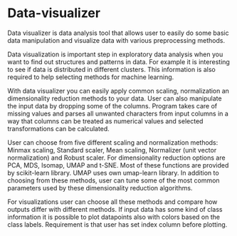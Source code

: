 # Data-visualizer
Data visualizer is data analysis tool that allows user to easily do some basic data manipulation and visualize data with various preprocessing methods.

Data visualization is important step in exploratory data analysis when you want to find out structures and patterns in data.  For example it is interesting
to see if data is distributed in different clusters. This information is also required to help selecting methods for machine learning.

With data visualizer you can easily apply common scaling, normalization an dimensionality reduction methods to your data.
User can also manipulate the input data by dropping some of the columns. Program takes care of missing values and parses all unwanted characters from
input columns in a way that columns can be treated as numerical values and selected transformations can be calculated.

User can choose from five different scaling and normalization methods: Minmax scaling, Standard scaler, Mean scaling, Normalizer (unit vector normalization)
and Robust scaler. For dimensionality reduction options are PCA, MDS, Isomap, UMAP and t-SNE. Most of these functions are provided by scikit-learn library.
UMAP uses own umap-learn library. In addition to choosing from these methods, user can tune some of the most common parameters used by these dimensionality
reduction algorithms.

For visualizations user can choose all these methods and compare how outputs differ with different methods. If input data has some kind of class information
it is possible to plot datapoints also with colors based on the class labels. Requirement is that user has set index column before plotting.
